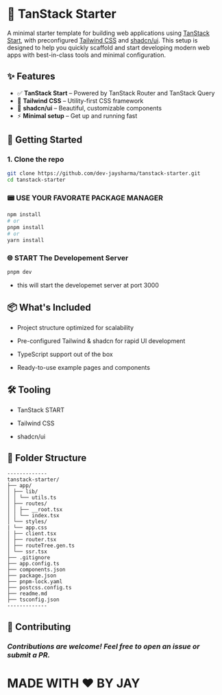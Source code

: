 # 🧱 TanStack Starter

A minimal starter template for building web applications using [TanStack Start](https://tanstack.com/start), with preconfigured [Tailwind CSS](https://tailwindcss.com) and [shadcn/ui](https://ui.shadcn.com). This setup is designed to help you quickly scaffold and start developing modern web apps with best-in-class tools and minimal configuration.

## ✨ Features

- ✅ **TanStack Start** – Powered by TanStack Router and TanStack Query
- 🎨 **Tailwind CSS** – Utility-first CSS framework
- 🧩 **shadcn/ui** – Beautiful, customizable components
- ⚡️ **Minimal setup** – Get up and running fast

## 🚀 Getting Started

### 1. Clone the repo

```bash
git clone https://github.com/dev-jaysharma/tanstack-starter.git
cd tanstack-starter
```

### 📟 USE YOUR FAVORATE PACKAGE MANAGER 
```bash 
npm install
# or
pnpm install
# or
yarn install
```

### 🌐 START The Developement Server
```bash
pnpm dev
```
- this will start the developemet server at port 3000

## 📦 What's Included
- Project structure optimized for scalability

- Pre-configured Tailwind & shadcn for rapid UI development

- TypeScript support out of the box

- Ready-to-use example pages and components

## 🛠 Tooling

- TanStack START

- Tailwind CSS

- shadcn/ui

## 📁 Folder Structure

```
-------------
tanstack-starter/
├── app/
│ ├── lib/
│ │ └── utils.ts
│ ├── routes/
│ │ ├── __root.tsx
│ │ └── index.tsx
│ └── styles/ 
| └── app.css
│ ├── client.tsx
│ ├── router.tsx
│ ├── routeTree.gen.ts
│ └── ssr.tsx 
├── .gitignore
├── app.config.ts
├── components.json
├── package.json
├── pnpm-lock.yaml
├── postcss.config.ts
├── readme.md
├── tsconfig.json
-------------
```

## 🤝 Contributing
### *Contributions are welcome! Feel free to open an issue or submit a PR.*

# MADE WITH ❤️ BY JAY
